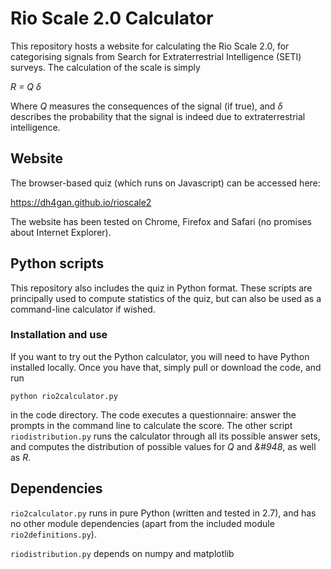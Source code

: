 # Rio Scale 2.0 Calculator

This repository hosts a website for calculating the Rio Scale 2.0, for categorising signals from Search for Extraterrestrial Intelligence (SETI) surveys.  The calculation of the scale is simply

*R = Q &#948;*

Where *Q* measures the consequences of the signal (if true), and *&#948;* describes the probability that the signal is indeed due to extraterrestrial intelligence.


## Website 

The browser-based quiz (which runs on Javascript) can be accessed here:

<https://dh4gan.github.io/rioscale2>

The website has been tested on Chrome, Firefox and Safari (no promises about Internet Explorer).

## Python scripts

This repository also includes the quiz in Python format.  These scripts are principally used to compute statistics of the quiz, but can also be used as a command-line calculator if wished.

### Installation and use

If you want to try out the Python calculator, you will need to have Python installed locally.  Once you have that, simply pull or download the code, and run

`python rio2calculator.py`

in the code directory.  The code executes a questionnaire: answer the prompts in the command line to calculate the score.  The other script `riodistribution.py` runs the calculator through all its possible answer sets, and computes the distribution of possible values for *Q* and *&#948*, as well as *R*.

## Dependencies

`rio2calculator.py` runs in pure Python (written and tested in 2.7), and has no other module dependencies (apart from the included module `rio2definitions.py`).

`riodistribution.py` depends on numpy and matplotlib


